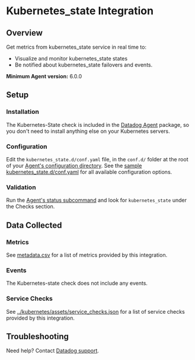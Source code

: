 # Kubernetes_state Integration

## Overview

Get metrics from kubernetes_state service in real time to:

- Visualize and monitor kubernetes_state states
- Be notified about kubernetes_state failovers and events.

**Minimum Agent version:** 6.0.0

## Setup

### Installation

The Kubernetes-State check is included in the [Datadog Agent][1] package, so you don't need to install anything else on your Kubernetes servers.

### Configuration

Edit the `kubernetes_state.d/conf.yaml` file, in the `conf.d/` folder at the root of your [Agent's configuration directory][2]. See the [sample kubernetes_state.d/conf.yaml][3] for all available configuration options.

### Validation

Run the [Agent's status subcommand][4] and look for `kubernetes_state` under the Checks section.

## Data Collected

### Metrics

See [metadata.csv][5] for a list of metrics provided by this integration.

### Events

The Kubernetes-state check does not include any events.

### Service Checks

See [../kubernetes/assets/service_checks.json][6] for a list of service checks provided by this integration.

## Troubleshooting

Need help? Contact [Datadog support][7].


[1]: /account/settings/agent/latest
[2]: https://docs.datadoghq.com/agent/guide/agent-configuration-files/#agent-configuration-directory
[3]: https://github.com/DataDog/integrations-core/blob/master/kubernetes_state/datadog_checks/kubernetes_state/data/conf.yaml.example
[4]: https://docs.datadoghq.com/agent/guide/agent-commands/#agent-status-and-information
[5]: https://github.com/DataDog/integrations-core/blob/master/kubernetes_state/metadata.csv
[6]: https://github.com/DataDog/integrations-core/blob/master/kubernetes/assets/service_checks.json
[7]: https://docs.datadoghq.com/help/
